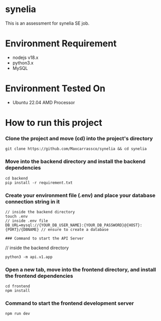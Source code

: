 # synelia
This is an assessment for synelia SE job.

# Environment Requirement
- nodejs v18.x
- python3.x
- MySQL

# Environment Tested On
- Ubuntu 22.04 AMD Processor

# How to run this project
### Clone the project and move (cd) into the project's directory
```
git clone https://github.com/Maxcarrassco/synelia && cd synelia
```
### Move into the backend directory and install the backend dependencies
```
cd backend
pip install -r requirement.txt
```
### Create your environment file (.env) and place your database connection string in it
```
// inside the backend directory
touch .env
// inside .env file
DB_URL=mysql://{YOUR_DB_USER_NAME}:{YOUR_DB_PASSWORD}@{HOST}:{PORT}/{DBNAME} // ensure to create a database

### Command to start the API Server
```
// inside the backend directory
```
python3 -m api.v1.app
```

### Open a new tab, move into the frontend directory, and install the frontend dependencies
```
cd frontend
npm install
```

### Command to start the frontend development server
```
npm run dev
```

